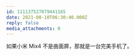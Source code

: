 ```yaml
---
id: 111137527879441165
date: 2021-08-10T06:30:40.000Z
reply: false
media_attachments: 0
---
```


如果小米 Mix4 不是曲面屏，那就是一台完美手机了。

